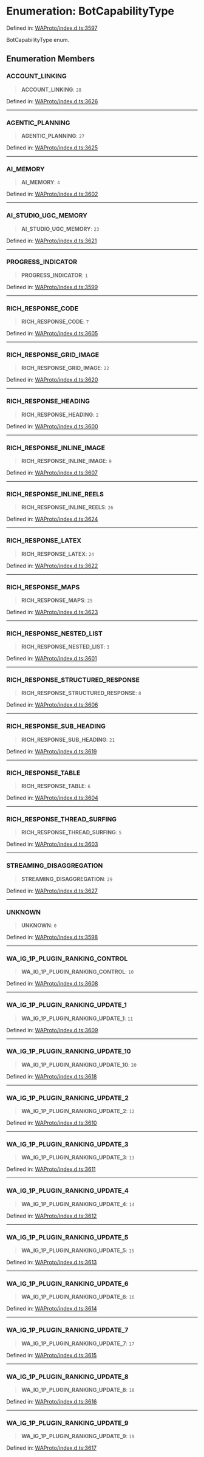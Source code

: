 # Enumeration: BotCapabilityType

Defined in: [WAProto/index.d.ts:3597](https://github.com/Fokusdotid/Baileys/blob/f4c7971f59af0b012f8de667e7a21ae12f7bbf19/WAProto/index.d.ts#L3597)

BotCapabilityType enum.

## Enumeration Members

### ACCOUNT\_LINKING

> **ACCOUNT\_LINKING**: `28`

Defined in: [WAProto/index.d.ts:3626](https://github.com/Fokusdotid/Baileys/blob/f4c7971f59af0b012f8de667e7a21ae12f7bbf19/WAProto/index.d.ts#L3626)

***

### AGENTIC\_PLANNING

> **AGENTIC\_PLANNING**: `27`

Defined in: [WAProto/index.d.ts:3625](https://github.com/Fokusdotid/Baileys/blob/f4c7971f59af0b012f8de667e7a21ae12f7bbf19/WAProto/index.d.ts#L3625)

***

### AI\_MEMORY

> **AI\_MEMORY**: `4`

Defined in: [WAProto/index.d.ts:3602](https://github.com/Fokusdotid/Baileys/blob/f4c7971f59af0b012f8de667e7a21ae12f7bbf19/WAProto/index.d.ts#L3602)

***

### AI\_STUDIO\_UGC\_MEMORY

> **AI\_STUDIO\_UGC\_MEMORY**: `23`

Defined in: [WAProto/index.d.ts:3621](https://github.com/Fokusdotid/Baileys/blob/f4c7971f59af0b012f8de667e7a21ae12f7bbf19/WAProto/index.d.ts#L3621)

***

### PROGRESS\_INDICATOR

> **PROGRESS\_INDICATOR**: `1`

Defined in: [WAProto/index.d.ts:3599](https://github.com/Fokusdotid/Baileys/blob/f4c7971f59af0b012f8de667e7a21ae12f7bbf19/WAProto/index.d.ts#L3599)

***

### RICH\_RESPONSE\_CODE

> **RICH\_RESPONSE\_CODE**: `7`

Defined in: [WAProto/index.d.ts:3605](https://github.com/Fokusdotid/Baileys/blob/f4c7971f59af0b012f8de667e7a21ae12f7bbf19/WAProto/index.d.ts#L3605)

***

### RICH\_RESPONSE\_GRID\_IMAGE

> **RICH\_RESPONSE\_GRID\_IMAGE**: `22`

Defined in: [WAProto/index.d.ts:3620](https://github.com/Fokusdotid/Baileys/blob/f4c7971f59af0b012f8de667e7a21ae12f7bbf19/WAProto/index.d.ts#L3620)

***

### RICH\_RESPONSE\_HEADING

> **RICH\_RESPONSE\_HEADING**: `2`

Defined in: [WAProto/index.d.ts:3600](https://github.com/Fokusdotid/Baileys/blob/f4c7971f59af0b012f8de667e7a21ae12f7bbf19/WAProto/index.d.ts#L3600)

***

### RICH\_RESPONSE\_INLINE\_IMAGE

> **RICH\_RESPONSE\_INLINE\_IMAGE**: `9`

Defined in: [WAProto/index.d.ts:3607](https://github.com/Fokusdotid/Baileys/blob/f4c7971f59af0b012f8de667e7a21ae12f7bbf19/WAProto/index.d.ts#L3607)

***

### RICH\_RESPONSE\_INLINE\_REELS

> **RICH\_RESPONSE\_INLINE\_REELS**: `26`

Defined in: [WAProto/index.d.ts:3624](https://github.com/Fokusdotid/Baileys/blob/f4c7971f59af0b012f8de667e7a21ae12f7bbf19/WAProto/index.d.ts#L3624)

***

### RICH\_RESPONSE\_LATEX

> **RICH\_RESPONSE\_LATEX**: `24`

Defined in: [WAProto/index.d.ts:3622](https://github.com/Fokusdotid/Baileys/blob/f4c7971f59af0b012f8de667e7a21ae12f7bbf19/WAProto/index.d.ts#L3622)

***

### RICH\_RESPONSE\_MAPS

> **RICH\_RESPONSE\_MAPS**: `25`

Defined in: [WAProto/index.d.ts:3623](https://github.com/Fokusdotid/Baileys/blob/f4c7971f59af0b012f8de667e7a21ae12f7bbf19/WAProto/index.d.ts#L3623)

***

### RICH\_RESPONSE\_NESTED\_LIST

> **RICH\_RESPONSE\_NESTED\_LIST**: `3`

Defined in: [WAProto/index.d.ts:3601](https://github.com/Fokusdotid/Baileys/blob/f4c7971f59af0b012f8de667e7a21ae12f7bbf19/WAProto/index.d.ts#L3601)

***

### RICH\_RESPONSE\_STRUCTURED\_RESPONSE

> **RICH\_RESPONSE\_STRUCTURED\_RESPONSE**: `8`

Defined in: [WAProto/index.d.ts:3606](https://github.com/Fokusdotid/Baileys/blob/f4c7971f59af0b012f8de667e7a21ae12f7bbf19/WAProto/index.d.ts#L3606)

***

### RICH\_RESPONSE\_SUB\_HEADING

> **RICH\_RESPONSE\_SUB\_HEADING**: `21`

Defined in: [WAProto/index.d.ts:3619](https://github.com/Fokusdotid/Baileys/blob/f4c7971f59af0b012f8de667e7a21ae12f7bbf19/WAProto/index.d.ts#L3619)

***

### RICH\_RESPONSE\_TABLE

> **RICH\_RESPONSE\_TABLE**: `6`

Defined in: [WAProto/index.d.ts:3604](https://github.com/Fokusdotid/Baileys/blob/f4c7971f59af0b012f8de667e7a21ae12f7bbf19/WAProto/index.d.ts#L3604)

***

### RICH\_RESPONSE\_THREAD\_SURFING

> **RICH\_RESPONSE\_THREAD\_SURFING**: `5`

Defined in: [WAProto/index.d.ts:3603](https://github.com/Fokusdotid/Baileys/blob/f4c7971f59af0b012f8de667e7a21ae12f7bbf19/WAProto/index.d.ts#L3603)

***

### STREAMING\_DISAGGREGATION

> **STREAMING\_DISAGGREGATION**: `29`

Defined in: [WAProto/index.d.ts:3627](https://github.com/Fokusdotid/Baileys/blob/f4c7971f59af0b012f8de667e7a21ae12f7bbf19/WAProto/index.d.ts#L3627)

***

### UNKNOWN

> **UNKNOWN**: `0`

Defined in: [WAProto/index.d.ts:3598](https://github.com/Fokusdotid/Baileys/blob/f4c7971f59af0b012f8de667e7a21ae12f7bbf19/WAProto/index.d.ts#L3598)

***

### WA\_IG\_1P\_PLUGIN\_RANKING\_CONTROL

> **WA\_IG\_1P\_PLUGIN\_RANKING\_CONTROL**: `10`

Defined in: [WAProto/index.d.ts:3608](https://github.com/Fokusdotid/Baileys/blob/f4c7971f59af0b012f8de667e7a21ae12f7bbf19/WAProto/index.d.ts#L3608)

***

### WA\_IG\_1P\_PLUGIN\_RANKING\_UPDATE\_1

> **WA\_IG\_1P\_PLUGIN\_RANKING\_UPDATE\_1**: `11`

Defined in: [WAProto/index.d.ts:3609](https://github.com/Fokusdotid/Baileys/blob/f4c7971f59af0b012f8de667e7a21ae12f7bbf19/WAProto/index.d.ts#L3609)

***

### WA\_IG\_1P\_PLUGIN\_RANKING\_UPDATE\_10

> **WA\_IG\_1P\_PLUGIN\_RANKING\_UPDATE\_10**: `20`

Defined in: [WAProto/index.d.ts:3618](https://github.com/Fokusdotid/Baileys/blob/f4c7971f59af0b012f8de667e7a21ae12f7bbf19/WAProto/index.d.ts#L3618)

***

### WA\_IG\_1P\_PLUGIN\_RANKING\_UPDATE\_2

> **WA\_IG\_1P\_PLUGIN\_RANKING\_UPDATE\_2**: `12`

Defined in: [WAProto/index.d.ts:3610](https://github.com/Fokusdotid/Baileys/blob/f4c7971f59af0b012f8de667e7a21ae12f7bbf19/WAProto/index.d.ts#L3610)

***

### WA\_IG\_1P\_PLUGIN\_RANKING\_UPDATE\_3

> **WA\_IG\_1P\_PLUGIN\_RANKING\_UPDATE\_3**: `13`

Defined in: [WAProto/index.d.ts:3611](https://github.com/Fokusdotid/Baileys/blob/f4c7971f59af0b012f8de667e7a21ae12f7bbf19/WAProto/index.d.ts#L3611)

***

### WA\_IG\_1P\_PLUGIN\_RANKING\_UPDATE\_4

> **WA\_IG\_1P\_PLUGIN\_RANKING\_UPDATE\_4**: `14`

Defined in: [WAProto/index.d.ts:3612](https://github.com/Fokusdotid/Baileys/blob/f4c7971f59af0b012f8de667e7a21ae12f7bbf19/WAProto/index.d.ts#L3612)

***

### WA\_IG\_1P\_PLUGIN\_RANKING\_UPDATE\_5

> **WA\_IG\_1P\_PLUGIN\_RANKING\_UPDATE\_5**: `15`

Defined in: [WAProto/index.d.ts:3613](https://github.com/Fokusdotid/Baileys/blob/f4c7971f59af0b012f8de667e7a21ae12f7bbf19/WAProto/index.d.ts#L3613)

***

### WA\_IG\_1P\_PLUGIN\_RANKING\_UPDATE\_6

> **WA\_IG\_1P\_PLUGIN\_RANKING\_UPDATE\_6**: `16`

Defined in: [WAProto/index.d.ts:3614](https://github.com/Fokusdotid/Baileys/blob/f4c7971f59af0b012f8de667e7a21ae12f7bbf19/WAProto/index.d.ts#L3614)

***

### WA\_IG\_1P\_PLUGIN\_RANKING\_UPDATE\_7

> **WA\_IG\_1P\_PLUGIN\_RANKING\_UPDATE\_7**: `17`

Defined in: [WAProto/index.d.ts:3615](https://github.com/Fokusdotid/Baileys/blob/f4c7971f59af0b012f8de667e7a21ae12f7bbf19/WAProto/index.d.ts#L3615)

***

### WA\_IG\_1P\_PLUGIN\_RANKING\_UPDATE\_8

> **WA\_IG\_1P\_PLUGIN\_RANKING\_UPDATE\_8**: `18`

Defined in: [WAProto/index.d.ts:3616](https://github.com/Fokusdotid/Baileys/blob/f4c7971f59af0b012f8de667e7a21ae12f7bbf19/WAProto/index.d.ts#L3616)

***

### WA\_IG\_1P\_PLUGIN\_RANKING\_UPDATE\_9

> **WA\_IG\_1P\_PLUGIN\_RANKING\_UPDATE\_9**: `19`

Defined in: [WAProto/index.d.ts:3617](https://github.com/Fokusdotid/Baileys/blob/f4c7971f59af0b012f8de667e7a21ae12f7bbf19/WAProto/index.d.ts#L3617)
